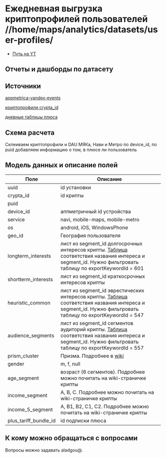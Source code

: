 # Ежедневная выгрузка криптопрофилей пользователей //home/maps/analytics/datasets/user-profiles/
- [Путь на YT](https://yt.yandex-team.ru/hahn/navigation?sort=asc-false,field-name&path=//home/maps/analytics/datasets/user-profiles)

## Отчеты и дашборды по датасету

## Источники
[appmetrica-yandex-events](https://yt.yandex-team.ru/hahn/navigation?path=//logs/appmetrica-yandex-events/1d)

[криптопрофили crypta_id](https://yt.yandex-team.ru/hahn/navigation?path=//home/crypta/production/profiles/export/cryptaid)

[дневные таблицы плюса](https://yt.yandex-team.ru/hahn/navigation?path=//home/msdata/dwh/cdm/plus_user/daily)
## Схема расчета
Склеиваем криптопрофили и DAU МЯКа, Нави и Метро по device_id, по puid добавляем информацию о том, в плюсе ли пользователь

## Модель данных и описание полей

|Поле| Описание                                                                                                                                                                                                                                                           |
|----|--------------------------------------------------------------------------------------------------------------------------------------------------------------------------------------------------------------------------------------------------------------------|
| uuid| id установки                                                                                                                                                                                                                                                       |
| crypta_id| id крипты                                                                                                                                                                                                                                                          |
| puid|                                                                                                                                                                                                                                                                    |
| device_id| аппметричный id устройства                                                                                                                                                                                                                                         |
| service| navi, mobile-maps, mobile-metro                                                                                                                                                                                                                                    |
| os| android, iOS, WindowsPhone                                                                                                                                                                                                                                         |
| geo_id| География пользователя                                                                                                                                                                                                                                             |
| longterm_interests| лист из segment_id долгосрочных интересов крипты. [Таблица](https://yt.yandex-team.ru/hahn/navigation?path=//home/crypta/production/profiles/export/lab/segments) соответствия названия интереса и segment_id. Нужно фильтровать таблицу по exportKeywordId = 601  |
|shortterm_interests| лист из segment_id краткосрочных интересов крипты                                                                                                                                                                                                                  |
| heuristic_common| лист из segment_id эврестических интересов крипты. [Таблица](https://yt.yandex-team.ru/hahn/navigation?path=//home/crypta/production/profiles/export/lab/segments) соответствия названия интереса и segment_id. Нужно фильтровать таблицу по exportKeywordId = 547 |
| audience_segments| лист из segment_id сегментов аудиторий крипты. [Таблица](https://yt.yandex-team.ru/hahn/navigation?path=//home/crypta/production/profiles/export/lab/segments) соответствия названия интереса и segment_id. Нужно фильтровать таблицу по exportKeywordId = 557     |
|prism_cluster| Призма. Подробнее в [wiki](https://wiki.yandex-team.ru/jandekspoisk/prism/)                                                                                                                                                                                        |
| gender| m, f, null                                                                                                                                                                                                                                                         |
| age_segment| возраст (6 сегментов). Подробнее можно почитать на wiki-страничке крипты                                                                                                                                                                                           |
| income_segment| A, B, C. Подробнее можно почитать на wiki-страничке крипты                                                                                                                                                                                                         |
| income_5_segment| A, B1, B2, C1, C2. Подробнее можно почитать на wiki-страничке крипты                                                                                                                                                                                               |
| plus_tariff_bundle_id | id подписки плюса |

## К кому можно обращаться с вопросами

Вопросы можно задавать aladgou@.
